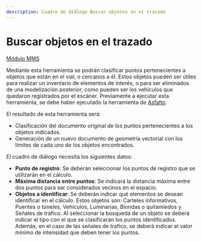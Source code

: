 ```yaml
---
description: Cuadro de diálogo Buscar objetos en el trazado
---
```


# Buscar objetos en el trazado

[Módulo MMS](./)

Mediante esta herramienta se podrán clasificar puntos pertenecientes a objetos que están en el vial, o cercanos a él. Estos objetos pueden ser útiles para realizar un inventario de elementos de interés, o para ser eliminados de una modelización posterior, como pueden ser los vehículos que quedaron registrados por el escáner. Previamente a ejecutar esta herramienta, se debe haber ejecutado la herramienta de [Asfalto](clasificar-lineas-de-vial.md).

El resultado de esta herramienta será:

* Clasificación del documento original de los puntos pertenecientes a los objetos indicados.
* Generación de un nuevo documento de geometría vectorial con los límites de cada uno de los objetos encontrados.

El cuadro de diálogo necesita los siguientes datos:

* **Punto de registro**: Se deberán seleccionar los puntos de registro que se utilizarán en el cálculo.
* **Máxima distancia entre puntos**: Se indicará la distancia máxima entre dos puntos para ser considerados vecinos en el espacio.
* **Objetos a identificar**: Se deberán indicar qué elementos se desean identificar en el cálculo. Estos objetos son: Carteles informativos, Puentes o túneles, Vehículos, Luminarias, Biondas o quitamiedos y Señales de tráfico. Al seleccionar la búsqueda de un objeto se deberá indicar el tipo con el que se clasificarán los puntos identificados. Además, en el caso de las señales de trafico, se deberá indicar el valor mínimo de intensidad que deben tener los puntos.

